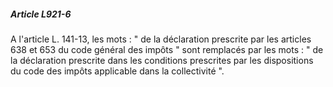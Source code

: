 ##### Article L921-6

A l'article L. 141-13, les mots : " de la déclaration prescrite par les articles 638 et 653 du code général des impôts " sont remplacés par les mots : " de la déclaration prescrite dans les conditions prescrites par les dispositions du code des impôts applicable dans la collectivité ".

